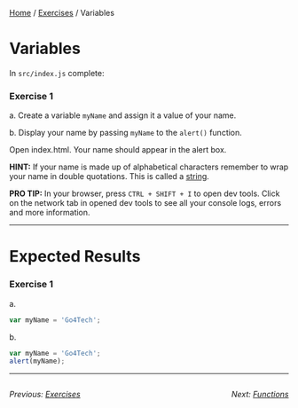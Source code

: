 [Home](../README.md) / [Exercises](./) / Variables

# Variables

In `src/index.js` complete:

### Exercise 1

a. Create a variable `myName` and assign it a value of your name.

b. Display your name by passing `myName` to the `alert()` function.

Open index.html. Your name should appear in the alert box.

**HINT:** If your name is made up of alphabetical characters remember to wrap your name in double quotations. This is called a [string](https://www.javascript.com/learn/strings).

**PRO TIP:** In your browser, press `CTRL + SHIFT + I` to open dev tools. Click on the network tab in opened dev tools to see all your console logs, errors and more information.

---

# Expected Results

### Exercise 1

a.

```javascript
var myName = 'Go4Tech';
```

b.

```javascript
var myName = 'Go4Tech';
alert(myName);
```

---
<div style="overflow:auto">

<div style="float: left">

<i>Previous: <a href="./Exercises">Exercises</a></i>


</div>

<div style="float: right">

<i>Next: <a href="./2Functions.md">Functions</a></i>


</div>
</div>

